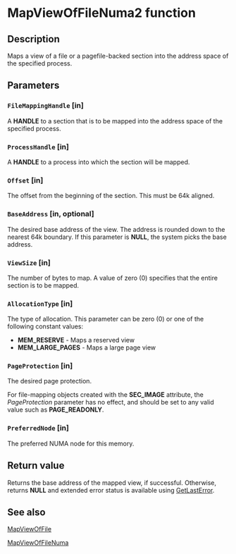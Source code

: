 # MapViewOfFileNuma2 function

## Description

Maps a view of a file or a pagefile-backed section into the address
space of the specified process.

## Parameters

### `FileMappingHandle` [in]

A **HANDLE** to a section that is to be mapped
into the address space of the specified process.

### `ProcessHandle` [in]

A **HANDLE** to a process into which the section
will be mapped.

### `Offset` [in]

The offset from the beginning of the section.
This must be 64k aligned.

### `BaseAddress` [in, optional]

The desired base address of the view.
The address is rounded down to the nearest 64k boundary.
If this parameter is **NULL**, the system picks the base
address.

### `ViewSize` [in]

The number of bytes to map. A value of zero
(0) specifies that the entire section is to be mapped.

### `AllocationType` [in]

The type of allocation. This parameter can be zero (0) or one of the following constant values:

* **MEM_RESERVE** - Maps a reserved view
* **MEM_LARGE_PAGES** - Maps a large page view

### `PageProtection` [in]

The desired page protection.

For file-mapping objects created with the **SEC_IMAGE** attribute, the
*PageProtection* parameter has no effect, and should be set to any valid value such as
**PAGE_READONLY**.

### `PreferredNode` [in]

The preferred NUMA node for this memory.

## Return value

Returns the base address of the mapped view, if successful. Otherwise, returns **NULL** and extended error status is available
using [GetLastError](https://learn.microsoft.com/windows/desktop/api/errhandlingapi/nf-errhandlingapi-getlasterror).

## See also

[MapViewOfFile](https://learn.microsoft.com/windows/desktop/api/memoryapi/nf-memoryapi-mapviewoffile)

[MapViewOfFileNuma](https://learn.microsoft.com/windows/desktop/api/memoryapi/nf-memoryapi-mapviewoffilenuma2)